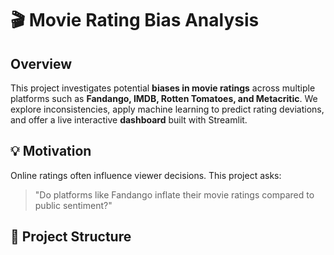 # 🎬 Movie Rating Bias Analysis

## Overview
This project investigates potential **biases in movie ratings** across multiple platforms such as **Fandango, IMDB, Rotten Tomatoes, and Metacritic**. We explore inconsistencies, apply machine learning to predict rating deviations, and offer a live interactive **dashboard** built with Streamlit.

## 💡 Motivation
Online ratings often influence viewer decisions. This project asks:  
> "Do platforms like Fandango inflate their movie ratings compared to public sentiment?"

## 📁 Project Structure
